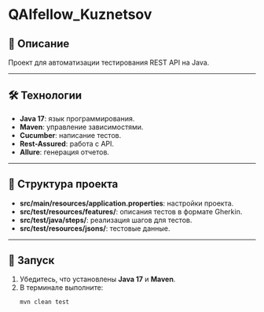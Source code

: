 # QAIfellow_Kuznetsov

## 📖 Описание
Проект для автоматизации тестирования REST API на Java. 

---

## 🛠️ Технологии
- **Java 17**: язык программирования.
- **Maven**: управление зависимостями.
- **Cucumber**: написание тестов.
- **Rest-Assured**: работа с API.
- **Allure**: генерация отчетов.

---

## 📂 Структура проекта
- **src/main/resources/application.properties**: настройки проекта.
- **src/test/resources/features/**: описания тестов в формате Gherkin.
- **src/test/java/steps/**: реализация шагов для тестов.
- **src/test/resources/jsons/**: тестовые данные.

---

## 🚀 Запуск
1. Убедитесь, что установлены **Java 17** и **Maven**.
2. В терминале выполните:
   ```bash
   mvn clean test
 